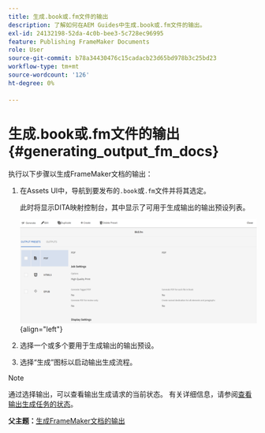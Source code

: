 ```yaml
---
title: 生成.book或.fm文件的输出
description: 了解如何在AEM Guides中生成.book或.fm文件的输出。
exl-id: 24132198-52da-4c0b-bee3-5c728ec96995
feature: Publishing FrameMaker Documents
role: User
source-git-commit: b78a34430476c15cadacb23d65bd978b3c25bd23
workflow-type: tm+mt
source-wordcount: '126'
ht-degree: 0%

---
```


# 生成.book或.fm文件的输出 {#generating_output_fm_docs}

执行以下步骤以生成FrameMaker文档的输出：

1. 在Assets UI中，导航到要发布的`.book`或`.fm`文件并将其选定。

   此时将显示DITA映射控制台，其中显示了可用于生成输出的输出预设列表。

   ![](images/publish-fm-doc.png){align="left"}

1. 选择一个或多个要用于生成输出的输出预设。

1. 选择“生成”图标以启动输出生成流程。


>[!NOTE]
>
> 通过选择输出，可以查看输出生成请求的当前状态。 有关详细信息，请参阅[查看输出生成任务的状态](fm-output-view-status.md)。

**父主题：**[&#x200B;生成FrameMaker文档的输出](fm-output-generatation.md)
